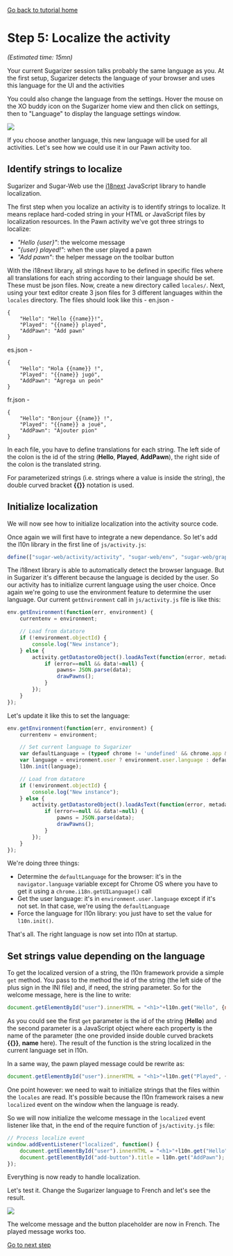 [Go back to tutorial home](tutorial.md)

# Step 5: Localize the activity
*(Estimated time: 15mn)*

Your current Sugarizer session talks probably the same language as you. At the first setup, Sugarizer detects the language of your browser and uses this language for the UI and the activities

You could also change the language from the settings. Hover the mouse on the XO buddy icon on the Sugarizer home view and then click on settings, then to "Language" to display the language settings window.


![](../../images/tutorial_step5_1.png)

If you choose another language, this new language will be used for all activities. Let's see how we could use it in our Pawn activity too.


## Identify strings to localize

Sugarizer and Sugar-Web use the [i18next](https://github.com/i18next/i18next) JavaScript library to handle localization.

The first step when you localize an activity is to identify strings to localize. It means replace hard-coded string in your HTML or JavaScript files by localization resources. In the Pawn activity we've got three strings to localize:

* *"Hello {user}"*: the welcome message
* *"{user} played!"*: when the user played a pawn
* *"Add pawn"*: the helper message on the toolbar button

With the i18next library, all strings have to be defined in specific files where all translations for each string according to their language should be set. These must be json files. Now, create a  new directory called `locales/`. Next, using your text editor create 3 json files for 3 different languages within the `locales` directory. The files should look like this - 
en.json - 
```
{
	"Hello": "Hello {{name}}!",
	"Played": "{{name}} played",
	"AddPawn": "Add pawn"
}
```

es.json - 
```
{
	"Hello": "Hola {{name}} !",
	"Played": "{{name}} jugó",
	"AddPawn": "Agrega un peón"
}
```

fr.json - 
```
{
	"Hello": "Bonjour {{name}} !",
	"Played": "{{name}} a joué",
	"AddPawn": "Ajouter pion"
}
```

In each file, you have to define translations for each string. The left side of the colon is the id of the string (**Hello**, **Played**, **AddPawn**), the right side of the colon is the translated string.

For parameterized strings (i.e. strings where a value is inside the string), the double curved bracket **\{\{\}\}** notation is used.

## Initialize localization

We will now see how to initialize localization into the activity source code.

Once again we will first have to integrate a new dependance. So let's add the l10n library in the first line of `js/activity.js`:
```js
define(["sugar-web/activity/activity", "sugar-web/env", "sugar-web/graphics/icon", "l10n"], function (activity, env, icon, l10n) {
```

The i18next library is able to automatically detect the browser language. But in Sugarizer it's different because the language is decided by the user. So our activity has to initialize current language using the user choice. Once again we're going to use the environment feature to determine the user language. Our current `getEnvironment` call in `js/activity.js` file is like this:
```js
env.getEnvironment(function(err, environment) {
	currentenv = environment;

	// Load from datatore
	if (!environment.objectId) {
		console.log("New instance");
	} else {
		activity.getDatastoreObject().loadAsText(function(error, metadata, data) {
			if (error==null && data!=null) {
				pawns= JSON.parse(data);
				drawPawns();
			}
		});
	}
});
```
Let's update it like this to set the language:
```js
env.getEnvironment(function(err, environment) {
	currentenv = environment;

	// Set current language to Sugarizer
	var defaultLanguage = (typeof chrome != 'undefined' && chrome.app && chrome.app.runtime) ? chrome.i18n.getUILanguage() : navigator.language;
	var language = environment.user ? environment.user.language : defaultLanguage;
	l10n.init(language);

	// Load from datatore
	if (!environment.objectId) {
		console.log("New instance");
	} else {
		activity.getDatastoreObject().loadAsText(function(error, metadata, data) {
			if (error==null && data!=null) {
				pawns = JSON.parse(data);
				drawPawns();
			}
		});
	}
});
```
We're doing three things:

* Determine the `defaultLanguage` for the browser: it's in the `navigator.language` variable except for Chrome OS where you have to get it using a `chrome.i18n.getUILanguage()` call
* Get the user language: it's in `environment.user.language` except if it's not set. In that case, we're using the `defaultLanguage`
* Force the language for l10n library: you just have to set the value for `l10n.init()`.

That's all. The right language is now set into l10n at startup.


## Set strings value depending on the language

To get the localized version of a string, the l10n framework provide a simple `get` method. You pass to the method the id of the string (the left side of the plus sign in the INI file) and, if need, the string parameter. So for the welcome message, here is the line to write:
```js
document.getElementById("user").innerHTML = "<h1>"+l10n.get("Hello", {name:currentenv.user.name})+"</h1>";
```
As you could see the first `get` parameter is the id of the string (**Hello**) and the second parameter is a JavaScript object where each property is the name of the parameter (the one provided inside double curved brackets **\{\{\}\}**, **name** here). The result of the function is the string localized in the current language set in l10n.

In a same way, the pawn played message could be rewrite as: 
```js
document.getElementById("user").innerHTML = "<h1>"+l10n.get("Played", {name:currentenv.user.name})+"</h1>";
```
One point however: we need to wait to initialize strings that the files within the `locales` are read. It's possible because the l10n framework raises a new `localized` event on the window when the language is ready.

So we will now initialize the welcome message in the `localized` event listener like that, in the end of the require function of `js/activity.js` file:
```js
// Process localize event
window.addEventListener("localized", function() {
	document.getElementById("user").innerHTML = "<h1>"+l10n.get("Hello", {name:currentenv.user.name})+"</h1>";
	document.getElementById("add-button").title = l10n.get("AddPawn");
});
```
Everything is now ready to handle localization.

Let's test it. Change the Sugarizer language to French and let's see the result.


![](../../images/tutorial_step5_2.png)

The welcome message and the button placeholder are now in French. The played message works too.

[Go to next step](step6.md)

